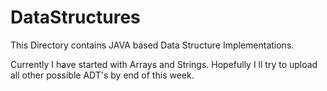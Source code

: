 DataStructures
==============

This Directory contains JAVA based Data Structure Implementations. 

Currently I have started with Arrays and Strings. Hopefully I ll try to upload all other possible ADT's by end of this week.
